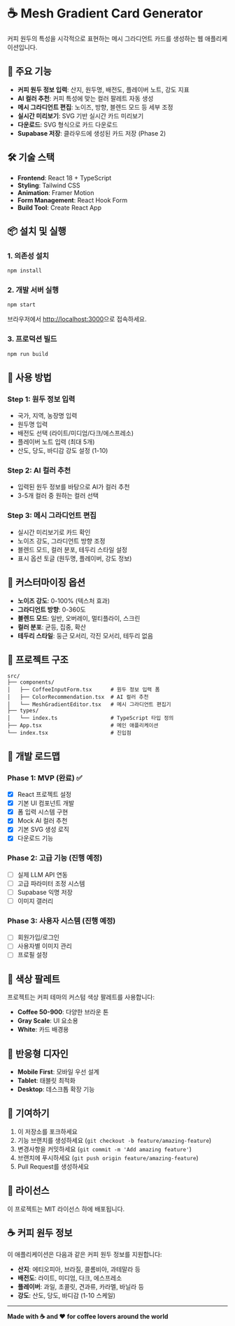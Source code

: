 # ☕ Mesh Gradient Card Generator

커피 원두의 특성을 시각적으로 표현하는 메시 그라디언트 카드를 생성하는 웹 애플리케이션입니다.

## 🚀 주요 기능

- **커피 원두 정보 입력**: 산지, 원두명, 배전도, 플레이버 노트, 강도 지표
- **AI 컬러 추천**: 커피 특성에 맞는 컬러 팔레트 자동 생성
- **메시 그라디언트 편집**: 노이즈, 방향, 블렌드 모드 등 세부 조정
- **실시간 미리보기**: SVG 기반 실시간 카드 미리보기
- **다운로드**: SVG 형식으로 카드 다운로드
- **Supabase 저장**: 클라우드에 생성된 카드 저장 (Phase 2)

## 🛠️ 기술 스택

- **Frontend**: React 18 + TypeScript
- **Styling**: Tailwind CSS
- **Animation**: Framer Motion
- **Form Management**: React Hook Form
- **Build Tool**: Create React App

## 📦 설치 및 실행

### 1. 의존성 설치
```bash
npm install
```

### 2. 개발 서버 실행
```bash
npm start
```

브라우저에서 [http://localhost:3000](http://localhost:3000)으로 접속하세요.

### 3. 프로덕션 빌드
```bash
npm run build
```

## 🎯 사용 방법

### Step 1: 원두 정보 입력
- 국가, 지역, 농장명 입력
- 원두명 입력
- 배전도 선택 (라이트/미디엄/다크/에스프레소)
- 플레이버 노트 입력 (최대 5개)
- 산도, 당도, 바디감 강도 설정 (1-10)

### Step 2: AI 컬러 추천
- 입력된 원두 정보를 바탕으로 AI가 컬러 추천
- 3-5개 컬러 중 원하는 컬러 선택

### Step 3: 메시 그라디언트 편집
- 실시간 미리보기로 카드 확인
- 노이즈 강도, 그라디언트 방향 조정
- 블렌드 모드, 컬러 분포, 테두리 스타일 설정
- 표시 옵션 토글 (원두명, 플레이버, 강도 정보)

## 🎨 커스터마이징 옵션

- **노이즈 강도**: 0-100% (텍스처 효과)
- **그라디언트 방향**: 0-360도
- **블렌드 모드**: 일반, 오버레이, 멀티플라이, 스크린
- **컬러 분포**: 균등, 집중, 확산
- **테두리 스타일**: 둥근 모서리, 각진 모서리, 테두리 없음

## 📁 프로젝트 구조

```
src/
├── components/
│   ├── CoffeeInputForm.tsx      # 원두 정보 입력 폼
│   ├── ColorRecommendation.tsx  # AI 컬러 추천
│   └── MeshGradientEditor.tsx   # 메시 그라디언트 편집기
├── types/
│   └── index.ts                 # TypeScript 타입 정의
├── App.tsx                      # 메인 애플리케이션
└── index.tsx                    # 진입점
```

## 🔮 개발 로드맵

### Phase 1: MVP (완료) ✅
- [x] React 프로젝트 설정
- [x] 기본 UI 컴포넌트 개발
- [x] 폼 입력 시스템 구현
- [x] Mock AI 컬러 추천
- [x] 기본 SVG 생성 로직
- [x] 다운로드 기능

### Phase 2: 고급 기능 (진행 예정)
- [ ] 실제 LLM API 연동
- [ ] 고급 파라미터 조정 시스템
- [ ] Supabase 익명 저장
- [ ] 이미지 갤러리

### Phase 3: 사용자 시스템 (진행 예정)
- [ ] 회원가입/로그인
- [ ] 사용자별 이미지 관리
- [ ] 프로필 설정

## 🎨 색상 팔레트

프로젝트는 커피 테마의 커스텀 색상 팔레트를 사용합니다:

- **Coffee 50-900**: 다양한 브라운 톤
- **Gray Scale**: UI 요소용
- **White**: 카드 배경용

## 📱 반응형 디자인

- **Mobile First**: 모바일 우선 설계
- **Tablet**: 태블릿 최적화
- **Desktop**: 데스크톱 확장 기능

## 🤝 기여하기

1. 이 저장소를 포크하세요
2. 기능 브랜치를 생성하세요 (`git checkout -b feature/amazing-feature`)
3. 변경사항을 커밋하세요 (`git commit -m 'Add amazing feature'`)
4. 브랜치에 푸시하세요 (`git push origin feature/amazing-feature`)
5. Pull Request를 생성하세요

## 📄 라이선스

이 프로젝트는 MIT 라이선스 하에 배포됩니다.

## ☕ 커피 원두 정보

이 애플리케이션은 다음과 같은 커피 원두 정보를 지원합니다:

- **산지**: 에티오피아, 브라질, 콜롬비아, 과테말라 등
- **배전도**: 라이트, 미디엄, 다크, 에스프레소
- **플레이버**: 과일, 초콜릿, 견과류, 카라멜, 바닐라 등
- **강도**: 산도, 당도, 바디감 (1-10 스케일)

---

**Made with ☕ and ❤️ for coffee lovers around the world**
